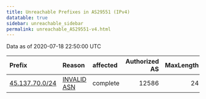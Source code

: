 ```yaml
---
title: Unreachable Prefixes in AS29551 (IPv4)
datatable: true
sidebar: unreachable_sidebar
permalink: unreachable_AS29551-v4.html
---
```


Data as of 2020-07-18 22:50:00 UTC


<div class="datatable-begin"></div>

| Prefix                                                 | Reason                                                                                                | affected   |   Authorized AS |   MaxLength | Anchor                                         |   unreachable /24s |
|:-------------------------------------------------------|:------------------------------------------------------------------------------------------------------|:-----------|----------------:|------------:|:-----------------------------------------------|-------------------:|
| [45.137.70.0/24](https://stat.ripe.net/45.137.70.0/24) | [INVALID ASN](https://rpki-validator.ripe.net/announcement-preview?asn=AS29551&prefix=45.137.70.0/24) | complete   |           12586 |          24 | [RIPE](unreachable_RIPE_NCC_RPKI_Root-v4.html) |                  1 |

<div class="datatable-end"></div>